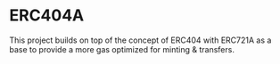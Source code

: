 # ERC404A

This project builds on top of the concept of ERC404 with ERC721A as a base to provide a more gas optimized for minting & transfers.
